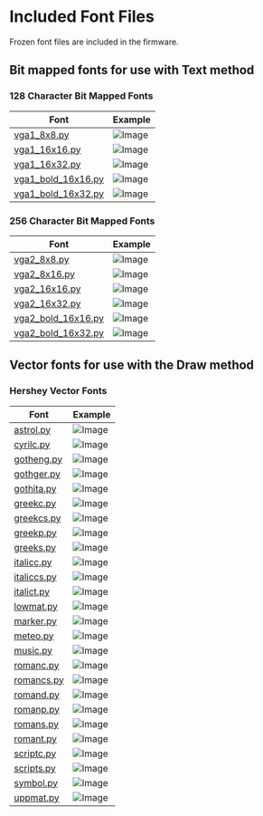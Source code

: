 # Included Font Files

Frozen font files are included in the firmware.

## Bit mapped fonts for use with Text method

### 128 Character Bit Mapped Fonts

Font                                                  | Example
----------------------------------------------------- | -----------------------------
[vga1_8x8.py](fonts/bitmap/vga1_8x8.py)               | ![Image](vga1_8x8.png)
[vga1_16x16.py](fonts/bitmap/vga1_16x16.py)           | ![Image](vga1_16x16.png)
[vga1_16x32.py](fonts/bitmap/vga1_16x32.py)           | ![Image](vga1_16x32.png)
[vga1_bold_16x16.py](fonts/bitmap/vga1_bold_16x16.py) | ![Image](vga1_bold_16x16.png)
[vga1_bold_16x32.py](fonts/bitmap/vga1_bold_16x32.py) | ![Image](vga1_bold_16x32.png)


### 256 Character Bit Mapped Fonts

Font                                                  | Example
----------------------------------------------------- | --------------------------
[vga2_8x8.py](fonts/bitmap/vga2_8x8.py)               | ![Image](vga2_8x8.png)
[vga2_8x16.py](fonts/bitmap/vga2_8x16.py)             | ![Image](vga2_8x16.png)
[vga2_16x16.py](fonts/bitmap/vga2_16x16.py)           | ![Image](vga2_16x16.png)
[vga2_16x32.py](fonts/bitmap/vga2_16x32.py)           | ![Image](vga2_16x32.png)
[vga2_bold_16x16.py](fonts/bitmap/vga2_bold_16x16.py) | ![Image](vga2_bold_16x16.png)
[vga2_bold_16x32.py](fonts/bitmap/vga2_bold_16x32.py) | ![Image](vga2_bold_16x32.png)

## Vector fonts for use with the Draw method

### Hershey Vector Fonts

Font                                    | Example
--------------------------------------- | ----------------------
[astrol.py](fonts/vector/astrol.py)     | ![Image](astrol.svg)
[cyrilc.py](fonts/vector/cyrilc.py)     | ![Image](cyrilc.svg)
[gotheng.py](fonts/vector/gotheng.py)   | ![Image](gotheng.svg)
[gothger.py](fonts/vector/gothger.py)   | ![Image](gothger.svg)
[gothita.py](fonts/vector/gothita.py)   | ![Image](gothita.svg)
[greekc.py](fonts/vector/greekc.py)     | ![Image](greekc.svg)
[greekcs.py](fonts/vector/greekcs.py)   | ![Image](greekcs.svg)
[greekp.py](fonts/vector/greekp.py)     | ![Image](greekp.svg)
[greeks.py](fonts/vector/greeks.py)     | ![Image](greeks.svg)
[italicc.py](fonts/vector/italicc.py)   | ![Image](italicc.svg)
[italiccs.py](fonts/vector/italiccs.py) | ![Image](italiccs.svg)
[italict.py](fonts/vector/italict.py)   | ![Image](italict.svg)
[lowmat.py](fonts/vector/lowmat.py)     | ![Image](lowmat.svg)
[marker.py](fonts/vector/marker.py)     | ![Image](marker.svg)
[meteo.py](fonts/vector/meteo.py)       | ![Image](meteo.svg)
[music.py](fonts/vector/music.py)       | ![Image](music.svg)
[romanc.py](fonts/vector/romanc.py)     | ![Image](romanc.svg)
[romancs.py](fonts/vector/romancs.py)   | ![Image](romancs.svg)
[romand.py](fonts/vector/romand.py)     | ![Image](romand.svg)
[romanp.py](fonts/vector/romanp.py)     | ![Image](romanp.svg)
[romans.py](fonts/vector/romans.py)     | ![Image](romans.svg)
[romant.py](fonts/vector/romant.py)	    | ![Image](romant.svg)
[scriptc.py](fonts/vector/scriptc.py)   | ![Image](scriptc.svg)
[scripts.py](fonts/vector/scripts.py)   | ![Image](scripts.svg)
[symbol.py](fonts/vector/symbol.py)     | ![Image](symbol.svg)
[uppmat.py](fonts/vector/uppmat.py)     | ![Image](uppmat.svg)
